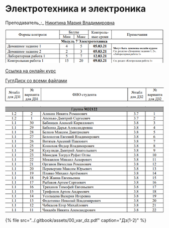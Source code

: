 # Электротехника и электроника

Преподаватель_:_  [Никитина Мария Владимировна](https://isu.ifmo.ru/pls/apex/f?p=2143:PERSON:102454411610298::NO:RP:PID:111796)

![](../.gitbook/assets/image%20%283%29.png)

[Ссылка на онлайн курс](https://openedu.ru/course/ITMOUniversity/LINCIR/)

[ГуглДиск со всеми файлами](https://drive.google.com/drive/folders/1DJdDWLGElDUC8LMjO3_ySDcihzERrwVy?usp=sharing)

![](../.gitbook/assets/image%20%281%29.png)

![](../.gitbook/assets/image%20%282%29.png)

{% file src="../.gitbook/assets/00\_var\_dz.pdf" caption="Дз\(1-2\)" %}



